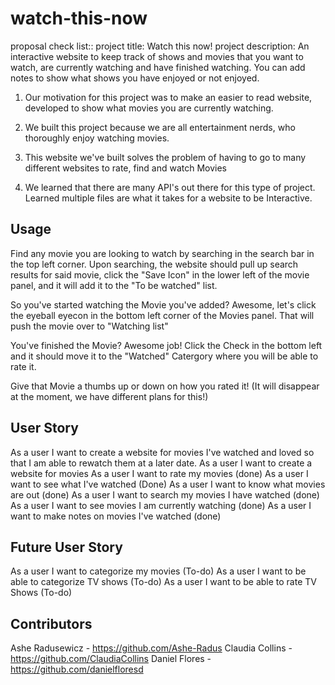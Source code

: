 # watch-this-now
proposal check list::
project title: Watch this now!
 project description: An interactive website to keep track of shows and movies that you want to watch, are currently watching and have finished watching. You can add notes to show what shows you have enjoyed or not enjoyed. 

1. Our motivation for this project was to make an easier to read website, developed to show what movies you are currently watching.

2. We built this project because we are all entertainment nerds, who thoroughly enjoy watching movies.

3. This website we've built solves the problem of having to go to many different websites to rate, find and watch Movies

4. We learned that there are many API's out there for this type of project. Learned multiple files are what it takes for a website to be Interactive.

## Usage
Find any movie you are looking to watch by searching in the search bar in the top left corner. Upon searching, the website should pull up search results for said movie, click the "Save Icon" in the lower left of the movie panel, and it will add it to the "To be watched" list.

So you've started watching the Movie you've added? Awesome, let's click the eyeball eyecon in the bottom left corner of the Movies panel. That will push the movie over to "Watching list"

You've finished the Movie? Awesome job! Click the Check in the bottom left and it should move it to the "Watched" Catergory where you will be able to rate it.

Give that Movie a thumbs up or down on how you rated it! (It will disappear at the moment, we have different plans for this!)

## User Story
As a user I want to create a website for movies I've watched and loved so that I am able to rewatch them at a later date.
As a user I want to create a website for movies
As a user I want to rate my movies (done)
As a user I want to see what I've watched (Done)
As a user I want to know what movies are out (done)
As a user I want to search my movies I have watched (done)
As a user I want to see movies I am currently watching (done)
As a user I want to make notes on movies I've watched (done)
## Future User Story
As a user I want to categorize my movies (To-do)
As a user I want to be able to categorize TV shows (To-do)
As a user I want to be able to rate TV Shows (To-do)

## Contributors
Ashe Radusewicz - https://github.com/Ashe-Radus
Claudia Collins - https://github.com/ClaudiaCollins
Daniel Flores - https://github.com/danielfloresd


